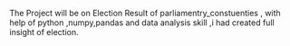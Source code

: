 The Project will be on Election Result of parliamentry_constuenties ,  with help of python ,numpy,pandas and data analysis skill ,i had created full insight of election.
